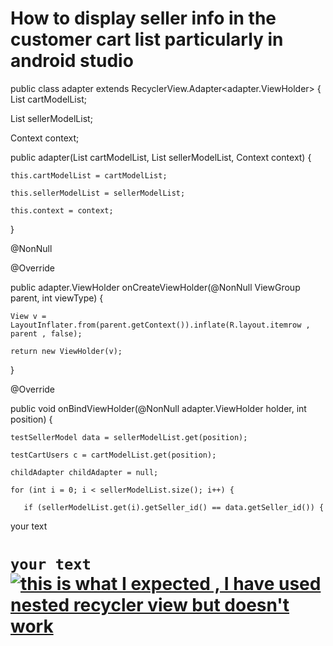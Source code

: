 
# How to display seller info in the customer cart list particularly in android studio


public class adapter extends RecyclerView.Adapter<adapter.ViewHolder> {
List<testCartUsers> cartModelList;

List<testSellerModel> sellerModelList;

Context context;

public adapter(List<testCartUsers> cartModelList, List<testSellerModel> sellerModelList, Context context) {

    this.cartModelList = cartModelList;

    this.sellerModelList = sellerModelList;

    this.context = context;

}

@NonNull

@Override

public adapter.ViewHolder onCreateViewHolder(@NonNull ViewGroup parent, int viewType) {

    View v = LayoutInflater.from(parent.getContext()).inflate(R.layout.itemrow , parent , false);

    return new ViewHolder(v);

}

@Override

public void onBindViewHolder(@NonNull adapter.ViewHolder holder, int position) {

    testSellerModel data = sellerModelList.get(position);

    testCartUsers c = cartModelList.get(position);

    childAdapter childAdapter = null;

    for (int i = 0; i < sellerModelList.size(); i++) {

       if (sellerModelList.get(i).getSeller_id() == data.getSeller_id()) {

your text


   


# **`your text`**[![this is what I expected , I have used nested recycler view but doesn't work ](https://i.stack.imgur.com/PkJH6.jpg)](https://i.stack.imgur.com/PkJH6.jpg)


        